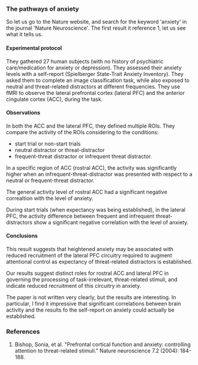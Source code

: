 

### The pathways of anxiety

So let us go to the Nature website, and search for the keyword 'anxiety' in the journal 'Nature Neuroscience'.
The first result it reference 1, let us see what it tells us.

#### Experimental protocol
They gathered 27 human subjects (with no history of psychiatric care/medication for anxiety or depression).
They assessed their anxiety levels with a self-report (Spielberger State-Trait Anxiety Inventory).
They asked them to complete an image classification task, while also exposed to neutral and threat-related distractors at different frequencies.
They use fMRI to observe the lateral prefrontal cortex (lateral PFC) and the anterior cingulate cortex (ACC), during the task.

#### Observations

In both the ACC and the lateral PFC, they defined multiple ROIs.
They compare the activity of the ROIs considering to the conditions:
- start trial or non-start trials
- neutral distractor or threat-distractor
- frequent-threat distractor or infrequent threat distractor.


In a specific region of ACC (rostral ACC), the activity was significantly higher when an infrequent-threat-distractor was presented with respect to a neutral or frequent-threat distractor.

The general activity level of rostral ACC had a significant negative correaltion with the level of anxiety.

During start trials (when expectancy was being established), in the lateral PFC, the activity difference between frequent and infrequent threat-distractors show a significant negative correlation with the level of anxiety.


#### Conclusions

This result suggests that heightened anxiety may be associated with reduced recruitment of the lateral PFC circuitry required to augment attentional control as expectancy of threat-related distractors is established.

Our results suggest distinct roles for rostral ACC and lateral PFC in governing the processing of task-irrelevant, threat-related stimuli, and indicate reduced recruitment of this circuitry in anxiety.

The paper is not written very clearly, but the results are interesting.
In particular, I find it impressive that significant correlations between brain activity and the results fo the self-report on anxiety could actually be established.

### References

1. Bishop, Sonia, et al. "Prefrontal cortical function and anxiety: controlling attention to threat-related stimuli." Nature neuroscience 7.2 (2004): 184-188.